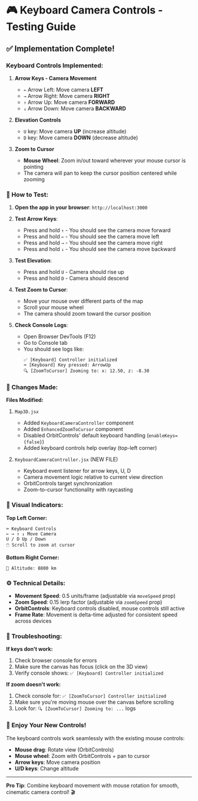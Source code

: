# 🎮 Keyboard Camera Controls - Testing Guide

## ✅ Implementation Complete!

### Keyboard Controls Implemented:

1. **Arrow Keys - Camera Movement**
   - `←` Arrow Left: Move camera **LEFT**
   - `→` Arrow Right: Move camera **RIGHT**
   - `↑` Arrow Up: Move camera **FORWARD**
   - `↓` Arrow Down: Move camera **BACKWARD**

2. **Elevation Controls**
   - `U` key: Move camera **UP** (increase altitude)
   - `D` key: Move camera **DOWN** (decrease altitude)

3. **Zoom to Cursor**
   - **Mouse Wheel**: Zoom in/out toward wherever your mouse cursor is pointing
   - The camera will pan to keep the cursor position centered while zooming

### 🧪 How to Test:

1. **Open the app in your browser**: `http://localhost:3000`

2. **Test Arrow Keys**:
   - Press and hold `↑` - You should see the camera move forward
   - Press and hold `←` - You should see the camera move left
   - Press and hold `→` - You should see the camera move right
   - Press and hold `↓` - You should see the camera move backward

3. **Test Elevation**:
   - Press and hold `U` - Camera should rise up
   - Press and hold `D` - Camera should descend

4. **Test Zoom to Cursor**:
   - Move your mouse over different parts of the map
   - Scroll your mouse wheel
   - The camera should zoom toward the cursor position

5. **Check Console Logs**:
   - Open Browser DevTools (F12)
   - Go to Console tab
   - You should see logs like:
     ```
     ✅ [Keyboard] Controller initialized
     ⌨️ [Keyboard] Key pressed: ArrowUp
     🔍 [ZoomToCursor] Zooming to: x: 12.50, z: -8.30
     ```

### 🔧 Changes Made:

**Files Modified:**
1. `Map3D.jsx`
   - Added `KeyboardCameraController` component
   - Added `EnhancedZoomToCursor` component
   - Disabled OrbitControls' default keyboard handling (`enableKeys={false}`)
   - Added keyboard controls help overlay (top-left corner)

2. `KeyboardCameraController.jsx` (NEW FILE)
   - Keyboard event listener for arrow keys, U, D
   - Camera movement logic relative to current view direction
   - OrbitControls target synchronization
   - Zoom-to-cursor functionality with raycasting

### 🎨 Visual Indicators:

**Top Left Corner:**
```
⌨️ Keyboard Controls
← → ↑ ↓ Move Camera
U / D Up / Down
🖱️ Scroll to zoom at cursor
```

**Bottom Right Corner:**
```
📏 Altitude: 8800 km
```

### ⚙️ Technical Details:

- **Movement Speed**: 0.5 units/frame (adjustable via `moveSpeed` prop)
- **Zoom Speed**: 0.15 lerp factor (adjustable via `zoomSpeed` prop)
- **OrbitControls**: Keyboard controls disabled, mouse controls still active
- **Frame Rate**: Movement is delta-time adjusted for consistent speed across devices

### 🐛 Troubleshooting:

**If keys don't work:**
1. Check browser console for errors
2. Make sure the canvas has focus (click on the 3D view)
3. Verify console shows: `✅ [Keyboard] Controller initialized`

**If zoom doesn't work:**
1. Check console for: `✅ [ZoomToCursor] Controller initialized`
2. Make sure you're moving mouse over the canvas before scrolling
3. Look for: `🔍 [ZoomToCursor] Zooming to: ...` logs

### 🎉 Enjoy Your New Controls!

The keyboard controls work seamlessly with the existing mouse controls:
- **Mouse drag**: Rotate view (OrbitControls)
- **Mouse wheel**: Zoom with OrbitControls + pan to cursor
- **Arrow keys**: Move camera position
- **U/D keys**: Change altitude

---

**Pro Tip**: Combine keyboard movement with mouse rotation for smooth, cinematic camera control! 🎬
